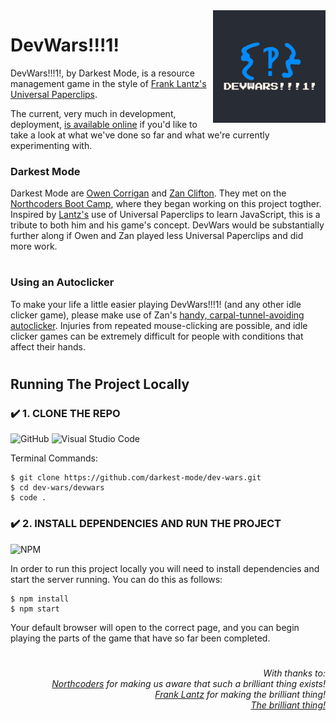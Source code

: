 <img src="https://github.com/darkest-mode/dev-wars/blob/main/dev-wars/src/images/dev-wars.png" width=180px align=right alt="DevWars!!!1!"/>

# DevWars!!!1!

DevWars!!!1!, by Darkest Mode, is a resource management game in the style of [Frank Lantz's](https://twitter.com/flantz) [Universal Paperclips](https://www.decisionproblem.com/paperclips/).

The current, very much in development, deployment, [is available online](https://darkest-mode-dev-wars.netlify.app/) if you'd like to take a look at what we've done so far and what we're currently experimenting with.

### Darkest Mode

Darkest Mode are [Owen Corrigan](https://github.com/ojcorrigan) and [Zan Clifton](https://github.com/ZanClifton). They met on the [Northcoders Boot Camp](https://northcoders.com/our-courses/coding-bootcamp), where they began working on this project togther. Inspired by [Lantz's](https://twitter.com/flantz) use of Universal Paperclips to learn JavaScript, this is a tribute to both him and his game's concept. DevWars would be substantially further along if Owen and Zan played less Universal Paperclips and did more work.

#

### Using an Autoclicker

To make your life a little easier playing DevWars!!!1! (and any other idle clicker game), please make use of Zan's [handy, carpal-tunnel-avoiding autoclicker](https://github.com/ZanClifton/python-autoclicker). Injuries from repeated mouse-clicking are possible, and idle clicker games can be extremely difficult for people with conditions that affect their hands.

#

## Running The Project Locally

### ✔️ 1. CLONE THE REPO
![GitHub](https://img.shields.io/badge/github-%23121011.svg?style=for-the-badge&logo=github&logoColor=white) ![Visual Studio Code](https://img.shields.io/badge/Visual%20Studio%20Code-0078d7.svg?style=for-the-badge&logo=visual-studio-code&logoColor=white)

Terminal Commands:
```
$ git clone https://github.com/darkest-mode/dev-wars.git
$ cd dev-wars/devwars
$ code .
```

### ✔️ 2. INSTALL DEPENDENCIES AND RUN THE PROJECT
![NPM](https://img.shields.io/badge/NPM-%23000000.svg?style=for-the-badge&logo=npm&logoColor=white)

In order to run this project locally you will need to install dependencies and start the server running. You can do this as follows:

```
$ npm install
$ npm start
```

Your default browser will open to the correct page, and you can begin playing the parts of the game that have so far been completed.

#

<div align=right>
  <h6>With thanks to:
  <br><a href="https://twitter.com/northcoders">Northcoders</a> for making us aware that such a brilliant thing exists!
  <br><a href="https://twitter.com/flantz">Frank Lantz</a> for making the brilliant thing!
  <br><a href="https://www.decisionproblem.com/paperclips/">The brilliant thing!</a>
</div>
